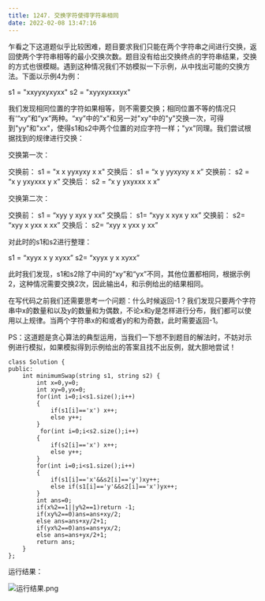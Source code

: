 ```yaml
---
title: 1247. 交换字符使得字符串相同
date: 2022-02-08 13:47:16
---
```

乍看之下这道题似乎比较困难，题目要求我们只能在两个字符串之间进行交换，返回使两个字符串相等的最小交换次数。题目没有给出交换终点的字符串结果，交换的方式也很模糊。遇到这种情况我们不妨模拟一下示例，从中找出可能的交换方法。下面以示例4为例：

s1 = "xxyyxyxyxx"
s2 = "xyyxyxxxyx"

我们发现相同位置的字符如果相等，则不需要交换；相同位置不等的情况只有‘“xy”和“yx”两种。“xy”中的"x"和另一对"xy"中的"y"交换一次，可得到"yy"和"xx"，使得s1和s2中两个位置的对应字符一样；"yx"同理。我们尝试根据找到的规律进行交换：

交换第一次：

交换前：  s1 = "x x yyxyxy x x"     交换后： s1 = “x y yyxyxy x x” 
交换前：  s2 = “x y yxyxxx y x”     交换后： s2 = “x y yxyxxx x x”

交换第二次：

交换前：  s1 = “xyy y xyx y xx”    交换后： s1=  “xyy x xyx y xx” 
交换前：  s2=  “xyy x yxx x xx”    交换后： s2=  “xyy x yxx y xx” 

对此时的s1和s2进行整理：

s1 = “xyyx x y xyxx”
s2=  “xyyx y x xyxx” 


此时我们发现，s1和s2除了中间的“xy”和“yx”不同，其他位置都相同，根据示例2，这种情况需要交换2次，因此输出4，和示例给出的结果相同。

在写代码之前我们还需要思考一个问题：什么时候返回-1？我们发现只要两个字符串中x的数量和以及y的数量和为偶数，不论x和y是怎样进行分布，我们都可以使用以上规律。当两个字符串x的和或者y的和为奇数，此时需要返回-1。

PS：这道题是贪心算法的典型运用，当我们一下想不到题目的解法时，不妨对示例进行模拟，如果模拟得到示例给出的答案且找不出反例，就大胆地尝试！


```
class Solution {
public:
    int minimumSwap(string s1, string s2) {
        int x=0,y=0;
        int xy=0,yx=0;
        for(int i=0;i<s1.size();i++)
        {
            if(s1[i]=='x') x++;
            else y++;
        }
         for(int i=0;i<s2.size();i++)
        {
            if(s2[i]=='x') x++;
            else y++;
        }
        for(int i=0;i<s1.size();i++)
        {
            if(s1[i]=='x'&&s2[i]=='y')xy++;
            else if(s1[i]=='y'&&s2[i]=='x')yx++;
        }
        int ans=0;
        if(x%2==1||y%2==1)return -1;
        if(xy%2==0)ans=ans+xy/2;
        else ans=ans+xy/2+1;
        if(yx%2==0)ans=ans+yx/2;
        else ans=ans+yx/2+1;
        return ans;
    }
};
```

运行结果：


![运行结果.png](https://smartsignature-img.oss-cn-hongkong.aliyuncs.com/article/2022/02/08/33bb0d57728b3a4c9256baa24b1263ce.png)






